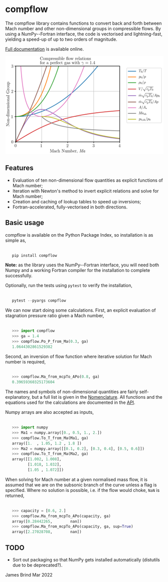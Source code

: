 # compflow

The compflow library contains functions to convert back and forth between Mach
number and other non-dimensional groups in compressible flows. By using a
NumPy--Fortran interface, the code is vectorised and lightning-fast, yielding a
speed-up of up to two orders of magnitude.

[Full documentation](https://jamesbrind.uk/compflow-docs/) is available online. 

![Compressible flow quantities](sample/sample.png)

## Features

* Evaluation of ten non-dimensional flow quantities as explicit functions of
  Mach number;
* Iteration with Newton's method to invert explicit relations and solve for
  Mach number;
* Creation and caching of lookup tables to speed up inversions;
* Fortran-accelerated, fully-vectorised in both directions.

## Basic usage
 
compflow is available on the Python Package Index, so installation is as simple as,

```python

   pip install compflow

   ```
**Note:** as the library uses the NumPy--Fortran interface, you will
need both Numpy and a working Fortran compiler for the installation to complete
successfully. 

Optionally, run the tests using `pytest` to verify the installation,

```python

   pytest --pyargs compflow

   ```

We can now start doing some calculations. First, an explicit evaluation of
stagnation pressure ratio given a Mach number,

```python

   >>> import compflow
   >>> ga = 1.4
   >>> compflow.Po_P_from_Ma(0.3, ga)
   1.0644302861529382

```

Second, an inversion of flow function where
iterative solution for Mach number is required,

```python

   >>> compflow.Ma_from_mcpTo_APo(0.8, ga)
   0.39659360325173604

```

The names and symbols of non-dimensional quantities are fairly
self-explanatory, but a full list is given in the
[Nomenclature](https://jamesbrind.uk/compflow-docs/api.html#nomenclature).
All functions and the equations used for the calculations are documented in the
[API](https://jamesbrind.uk/compflow-docs/api.html).

Numpy arrays are also accepted as inputs,

```python

   >>> import numpy
   >>> Ma1 = numpy.array([0., 0.5, 1., 2.])
   >>> compflow.To_T_from_Ma(Ma1, ga)
   array([1.  , 1.05, 1.2 , 1.8 ])
   >>> Ma2 = numpy.array([[0.1, 0.2], [0.3, 0.4], [0.5, 0.6]])
   >>> compflow.To_T_from_Ma(Ma2, ga)
   array([[1.002, 1.008],
          [1.018, 1.032],
          [1.05 , 1.072]])
```

When solving for Mach number at a given normalised mass flow, it is assumed
that we are on the subsonic branch of the curve unless a flag is specified.
Where no solution is possible, i.e. if the flow would choke, `NaN` is
returned,

```python

   >>> capacity = [0.6, 2.]
   >>> compflow.Ma_from_mcpTo_APo(capacity, ga)
   array([0.28442265,        nan])
   >>> compflow.Ma_from_mcpTo_APo(capacity, ga, sup=True)
   array([2.27028708,        nan])
```

## TODO

* Sort out packaging so that NumPy gets installed automatically (distutils due to be deprecated?).

James Brind
Mar 2022
